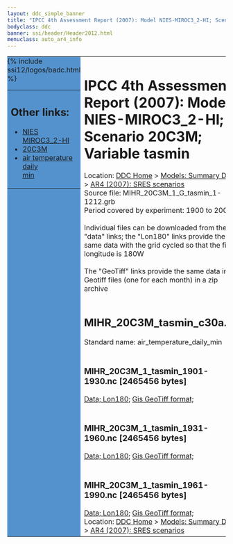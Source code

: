 ```yaml
---
layout: ddc_simple_banner
title: "IPCC 4th Assessment Report (2007): Model NIES-MIROC3_2-HI; Scenario 20C3M; Variable tasmin"
bodyclass: ddc
banner: ssi/header/Header2012.html
menuclass: auto_ar4_info
---
```



<table width="100%" border="0" cellspacing="0" cellpadding="0" style="border-collapse: collapse;">
<tr style="margin:0;padding:0;border:0;">
<td style="margin:0;padding:0;border:0;height:1pt;width:150pt;background:#5492CD;" valign="top" >

<div id="lh-col2" class="auto_ar4_info">
<table class="menumain" bgcolor="#5492CD" cellspacing="0" width="100%" border="0">
<tr><td>
<h2> Other links:</h2>
<ul>
<li><a href="/auto/ar4/model-NIES-MIROC3_2-HI.html">NIES<br/>MIROC3_2-HI</a></li>
<li><a href="/auto/ar4/scenario-20C3M.html">20C3M</a></li>
<li><a href="/auto/ar4/var-air_temperature_daily_min.html">air temperature daily<br/> min</a></li>
</ul>
</td></tr>
{% include ssi12/logos/badc.html %}
</table>
</div>
</td>
<td><h1>IPCC 4th Assessment Report (2007): Model NIES-MIROC3_2-HI; Scenario 20C3M; Variable tasmin</h1>

<!-- Breadcrumb1 -->
<div id="breadcrumb1" align="left">
Location: <a href="/index.html">DDC Home</a> > <a href="/sim/gcm_clim/">Models: Summary Data</a>
> <a href="/sim/gcm_clim/SRES_AR4/index.html">AR4 (2007): SRES scenarios</a>
</div>
<!-- End of Breadcrumb1 -->Source file: MIHR_20C3M_1_G_tasmin_1-1212.grb
<br/>
Period covered by experiment: 1900 to 2000<br/>
<br/>Individual files can be downloaded from the "data" links; the "Lon180" links provide the same data
         with the grid cycled so that the first longitude is 180W<br/>
<br/>The "GeoTiff" links provide the same data in 12 Geotiff files (one for each month)
          in a zip archive<br/>
<br/><h2>MIHR_20C3M_tasmin_c30a.tar</h2>
Standard name: air_temperature_daily_min<br>
<br/><h3>MIHR_20C3M_1_tasmin_1901-1930.nc [2465456 bytes]</h3>
<a href="/cgi-bin/downl/ar4_nc/tasmin/MIHR_20C3M_1_tasmin_1901-1930.nc">Data; </a><a href="/cgi-bin/downl/ar4_nc/tasmin/MIHR_20C3M_1_tasmin_1901-1930.cyto180.nc"> Lon180</a>; <a href="/cgi-bin/downl/ar4_tif/tasmin/MIHR_20C3M_1_tasmin_1901-1930.zip">Gis GeoTiff format; </a><br/>
<br/><h3>MIHR_20C3M_1_tasmin_1931-1960.nc [2465456 bytes]</h3>
<a href="/cgi-bin/downl/ar4_nc/tasmin/MIHR_20C3M_1_tasmin_1931-1960.nc">Data; </a><a href="/cgi-bin/downl/ar4_nc/tasmin/MIHR_20C3M_1_tasmin_1931-1960.cyto180.nc"> Lon180</a>; <a href="/cgi-bin/downl/ar4_tif/tasmin/MIHR_20C3M_1_tasmin_1931-1960.zip">Gis GeoTiff format; </a><br/>
<br/><h3>MIHR_20C3M_1_tasmin_1961-1990.nc [2465456 bytes]</h3>
<a href="/cgi-bin/downl/ar4_nc/tasmin/MIHR_20C3M_1_tasmin_1961-1990.nc">Data; </a><a href="/cgi-bin/downl/ar4_nc/tasmin/MIHR_20C3M_1_tasmin_1961-1990.cyto180.nc"> Lon180</a>; <a href="/cgi-bin/downl/ar4_tif/tasmin/MIHR_20C3M_1_tasmin_1961-1990.zip">Gis GeoTiff format; </a><br/>
<!-- Breadcrumb2 -->
<div id="breadcrumb2" align="left">
Location: <a href="/index.html">DDC Home</a> > <a href="/sim/gcm_clim/">Models: Summary Data</a>
> <a href="/sim/gcm_clim/SRES_AR4/index.html">AR4 (2007): SRES scenarios</a>
</div>
<!-- End of Breadcrumb2 --></td></tr></table>
